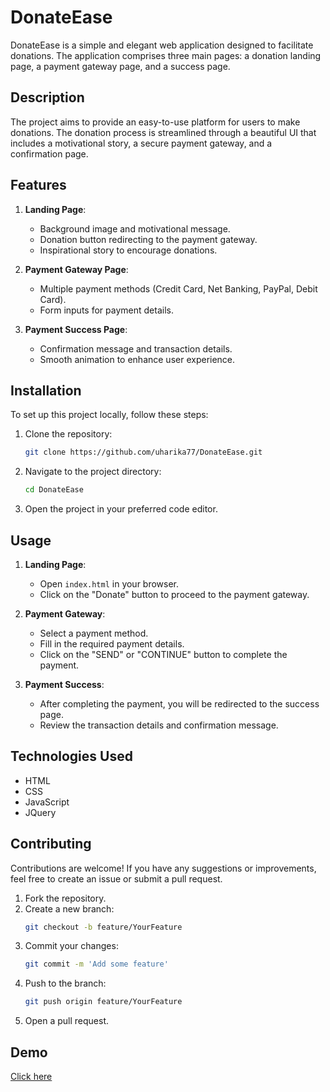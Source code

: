 # DonateEase

DonateEase is a simple and elegant web application designed to facilitate donations. The application comprises three main pages: a donation landing page, a payment gateway page, and a success page.

## Description

The project aims to provide an easy-to-use platform for users to make donations. The donation process is streamlined through a beautiful UI that includes a motivational story, a secure payment gateway, and a confirmation page.

## Features

1. **Landing Page**:
    - Background image and motivational message.
    - Donation button redirecting to the payment gateway.
    - Inspirational story to encourage donations.

2. **Payment Gateway Page**:
    - Multiple payment methods (Credit Card, Net Banking, PayPal, Debit Card).
    - Form inputs for payment details.

3. **Payment Success Page**:
    - Confirmation message and transaction details.
    - Smooth animation to enhance user experience.
  
## Installation

To set up this project locally, follow these steps:

1. Clone the repository:
    ```bash
    git clone https://github.com/uharika77/DonateEase.git
    ```

2. Navigate to the project directory:
    ```bash
    cd DonateEase
    ```

3. Open the project in your preferred code editor.

## Usage

1. **Landing Page**:
    - Open `index.html` in your browser.
    - Click on the "Donate" button to proceed to the payment gateway.

2. **Payment Gateway**:
    - Select a payment method.
    - Fill in the required payment details.
    - Click on the "SEND" or "CONTINUE" button to complete the payment.

3. **Payment Success**:
    - After completing the payment, you will be redirected to the success page.
    - Review the transaction details and confirmation message.
  
## Technologies Used

- HTML
- CSS
- JavaScript
- JQuery

## Contributing

Contributions are welcome! If you have any suggestions or improvements, feel free to create an issue or submit a pull request.

1. Fork the repository.
2. Create a new branch:
    ```bash
    git checkout -b feature/YourFeature
    ```
3. Commit your changes:
    ```bash
    git commit -m 'Add some feature'
    ```
4. Push to the branch:
    ```bash
    git push origin feature/YourFeature
    ```
5. Open a pull request.

## Demo

[Click here](https://uharika77.github.io/DonateEase/)
